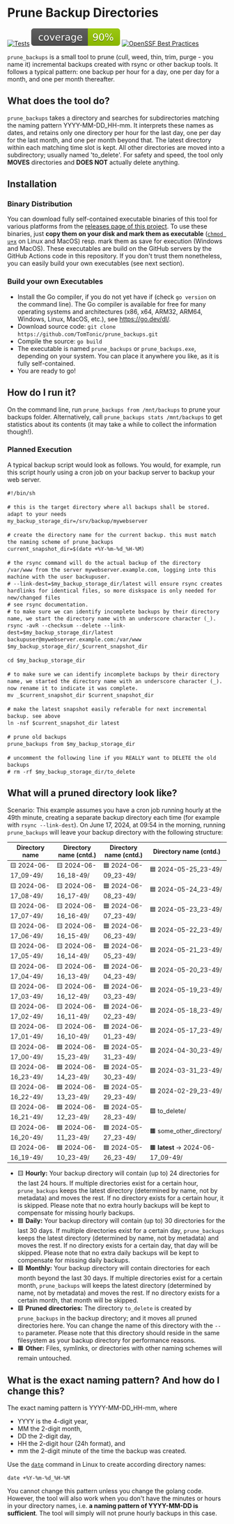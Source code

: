# Prune Backup Directories

[![Tests](https://github.com/TomTonic/prune_backups/actions/workflows/coverage.yml/badge.svg?branch=main)](https://github.com/TomTonic/prune_backups/actions/workflows/coverage.yml)
![Coverage](https://raw.githubusercontent.com/TomTonic/prune_backups/badges/.badges/main/coverage.svg)
[![OpenSSF Best Practices](https://www.bestpractices.dev/projects/9890/badge)](https://www.bestpractices.dev/projects/9890)

`prune_backups` is a small tool to prune (cull, weed, thin, trim, purge - you name it) incremental backups created with rsync or other backup tools. It follows a typical pattern: one backup per hour for a day, one per day for a month, and one per month thereafter.

## What does the tool do?

`prune_backups` takes a directory and searches for subdirectories matching the naming pattern YYYY-MM-DD_HH-mm. It interprets these names as dates, and retains only one directory per hour for the last day, one per day for the last month, and one per month beyond that. The latest directory within each matching time slot is kept. All other directories are moved into a subdirectory; usually named 'to_delete'. For safety and speed, the tool only **MOVES** directories and **DOES NOT** actually delete anything.

## Installation

### Binary Distribution

You can download fully self-contained executable binaries of this tool for various platforms from the [releases page of this project](https://github.com/TomTonic/prune_backups/releases). To use these binaries, just **copy them on your disk and mark them as executable** ([`chmod u+x`](https://man7.org/linux/man-pages/man1/chmod.1p.html) on Linux and MacOS) resp. mark them as save for execution (Windows and MacOS). These executables are build on the GitHub servers by the GitHub Actions code in this repository. If you don't trust them nonetheless, you can easily build your own executables (see next section).

### Build your own Executables

* Install the Go compiler, if you do not yet have if (check `go version` on the command line). The Go compiler is available for free for many operating systems and architectures (x86, x64, ARM32, ARM64, Windows, Linux, MacOS, etc.), see <https://go.dev/dl/>.
* Download source code: `git clone https://github.com/TomTonic/prune_backups.git`
* Compile the source: `go build`
* The executable is named `prune_backups` or `prune_backups.exe`, depending on your system. You can place it anywhere you like, as it is fully self-contained.
* You are ready to go!

## How do I run it?

On the command line, run `prune_backups from /mnt/backups` to prune your backups folder. Alternatively, call `prune_backups stats /mnt/backups` to get statistics about its contents (it may take a while to collect the information though!).

### Planned Execution

A typical backup script would look as follows. You would, for example, run this script hourly using a cron job on your backup server to backup your web server.

```Shell
#!/bin/sh

# this is the target directory where all backups shall be stored. adapt to your needs
my_backup_storage_dir=/srv/backup/mywebserver

# create the directory name for the current backup. this must match the naming scheme of prune_backups
current_snapshot_dir=$(date +%Y-%m-%d_%H-%M)

# the rsync command will do the actual backup of the directory /var/www from the server mywebserver.example.com, logging into this machine with the user backupuser.
# --link-dest=$my_backup_storage_dir/latest will ensure rsync creates hardlinks for identical files, so more diskspace is only needed for new/changed files
# see rsync documentation.
# to make sure we can identify incomplete backups by their directory name, we start the directory name with an underscore character (_).
rsync -avR --checksum --delete --link-dest=$my_backup_storage_dir/latest backupuser@mywebserver.example.com:/var/www $my_backup_storage_dir/_$current_snapshot_dir

cd $my_backup_storage_dir

# to make sure we can identify incomplete backups by their directory name, we started the directory name with an underscore character (_). now rename it to indicate it was complete.
mv _$current_snapshot_dir $current_snapshot_dir

# make the latest snapshot easily referable for next incremental backup. see above
ln -nsf $current_snapshot_dir latest

# prune old backups
prune_backups from $my_backup_storage_dir

# uncomment the following line if you REALLY want to DELETE the old backups
# rm -rf $my_backup_storage_dir/to_delete
```

## What will a pruned directory look like?

Scenario: This example assumes you have a cron job running hourly at the 49th minute, creating a separate backup directory each time (for example with `rsync --link-dest`). On June 17, 2024, at 09:54 in the morning, running `prune_backups` will leave your backup directory with the following structure:

| Directory name      | Directory name (cntd.)      | Directory name (cntd.)      | Directory name (cntd.)      |
|---------------------|---------------------|---------------------|---------------------|
| 🟨 2024-06-17_09-49/ | 🟨 2024-06-16_18-49/ | 🟦 2024-06-09_23-49/ | 🟦 2024-05-25_23-49/ |
| 🟨 2024-06-17_08-49/ | 🟨 2024-06-16_17-49/ | 🟦 2024-06-08_23-49/ | 🟦 2024-05-24_23-49/ |
| 🟨 2024-06-17_07-49/ | 🟨 2024-06-16_16-49/ | 🟦 2024-06-07_23-49/ | 🟦 2024-05-23_23-49/ |
| 🟨 2024-06-17_06-49/ | 🟨 2024-06-16_15-49/ | 🟦 2024-06-06_23-49/ | 🟦 2024-05-22_23-49/ |
| 🟨 2024-06-17_05-49/ | 🟨 2024-06-16_14-49/ | 🟦 2024-06-05_23-49/ | 🟦 2024-05-21_23-49/ |
| 🟨 2024-06-17_04-49/ | 🟨 2024-06-16_13-49/ | 🟦 2024-06-04_23-49/ | 🟦 2024-05-20_23-49/ |
| 🟨 2024-06-17_03-49/ | 🟨 2024-06-16_12-49/ | 🟦 2024-06-03_23-49/ | 🟦 2024-05-19_23-49/ |
| 🟨 2024-06-17_02-49/ | 🟨 2024-06-16_11-49/ | 🟦 2024-06-02_23-49/ | 🟦 2024-05-18_23-49/ |
| 🟨 2024-06-17_01-49/ | 🟨 2024-06-16_10-49/ | 🟦 2024-06-01_23-49/ | 🟦 2024-05-17_23-49/ |
| 🟨 2024-06-17_00-49/ | 🟦 2024-06-15_23-49/ | 🟦 2024-05-31_23-49/ | 🟩 2024-04-30_23-49/ |
| 🟨 2024-06-16_23-49/ | 🟦 2024-06-14_23-49/ | 🟦 2024-05-30_23-49/ | 🟩 2024-03-31_23-49/ |
| 🟨 2024-06-16_22-49/ | 🟦 2024-06-13_23-49/ | 🟦 2024-05-29_23-49/ | 🟩 2024-02-29_23-49/ |
| 🟨 2024-06-16_21-49/ | 🟦 2024-06-12_23-49/ | 🟦 2024-05-28_23-49/ | 🟪 to_delete/ |
| 🟨 2024-06-16_20-49/ | 🟦 2024-06-11_23-49/ | 🟦 2024-05-27_23-49/ | 🟫 some_other_directory/|
| 🟨 2024-06-16_19-49/ | 🟦 2024-06-10_23-49/ | 🟦 2024-05-26_23-49/ | 🟫 **latest** -> 2024-06-17_09-49/|

* 🟨 **Hourly:** Your backup directory will contain (up to) 24 directories for the last 24 hours. If multiple directories exist for a certain hour, `prune_backups` keeps the latest directory (determined by name, not by metadata) and moves the rest. If no directory exists for a certain hour, it is skipped. Please note that no extra hourly backups will be kept to compensate for missing hourly backups.
* 🟦 **Daily:** Your backup directory will contain (up to) 30 directories for the last 30 days. If multiple directories exist for a certain day, `prune_backups` keeps the latest directory (determined by name, not by metadata) and moves the rest. If no directory exists for a certain day, that day will be skipped. Please note that no extra daily backups will be kept to compensate for missing daily backups.
* 🟩 **Monthly:** Your backup directory will contain directories for each month beyond the last 30 days. If multiple directories exist for a certain month, `prune_backups` will keeps the latest directory (determined by name, not by metadata) and moves the rest. If no directory exists for a certain month, that month will be skipped.
* 🟪 **Pruned directories:** The directory `to_delete` is created by `prune_backups` in the backup directory; and it moves all pruned directories here. You can change the name of this directory with the `--to` parameter. Please note that this directory should reside in the same filesystem as your backup directory for performance reasons.
* 🟫 **Other:** Files, symlinks, or directories with other naming schemes will remain untouched.

## What is the exact naming pattern? And how do I change this?

The exact naming pattern is YYYY-MM-DD_HH-mm, where

* YYYY is the 4-digit year,
* MM the 2-digit month,
* DD the 2-digit day,
* HH the 2-digit hour (24h format), and
* mm the 2-digit minute of the time the backup was created.

Use the [`date`](https://man7.org/linux/man-pages/man1/date.1.html) command in Linux to create according directory names:

```Shell
date +%Y-%m-%d_%H-%M
```

You cannot change this pattern unless you change the golang code. However, the tool will also work when you don't have the minutes or hours in your directory names, i.e. **a naming pattern of YYYY-MM-DD is sufficient**. The tool will simply will not prune hourly backups in this case.

